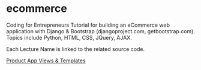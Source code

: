ecommerce
=========

Coding for Entrepreneurs Tutorial for building an eCommerce web application with Django &amp; Bootstrap (djangoproject.com, getbootstrap.com). Topics include Python, HTML, CSS, JQuery, AJAX.


Each Lecture Name is linked to the related source code.

[Product App Views & Templates](../../tree/6e71fc06e0dfc3acac80269a0e1c2ba3e537ef15)
